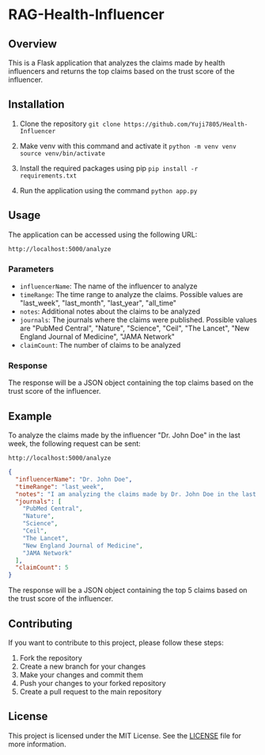 # RAG-Health-Influencer

## Overview

This is a Flask application that analyzes the claims made by health influencers and returns the top claims based on the trust score of the influencer.

## Installation

1. Clone the repository
   `git clone https://github.com/Yuji7805/Health-Influencer`
2. Make venv with this command and activate it
   `python -m venv venv`
   `source venv/bin/activate`

3. Install the required packages using pip
   `pip install -r requirements.txt`
4. Run the application using the command `python app.py`

## Usage

The application can be accessed using the following URL:

`http://localhost:5000/analyze`

### Parameters

- `influencerName`: The name of the influencer to analyze
- `timeRange`: The time range to analyze the claims. Possible values are "last_week", "last_month", "last_year", "all_time"
- `notes`: Additional notes about the claims to be analyzed
- `journals`: The journals where the claims were published. Possible values are "PubMed Central", "Nature", "Science", "Ceil", "The Lancet", "New England Journal of Medicine", "JAMA Network"
- `claimCount`: The number of claims to be analyzed

### Response

The response will be a JSON object containing the top claims based on the trust score of the influencer.

## Example

To analyze the claims made by the influencer "Dr. John Doe" in the last week, the following request can be sent:

`http://localhost:5000/analyze`

```json
{
  "influencerName": "Dr. John Doe",
  "timeRange": "last_week",
  "notes": "I am analyzing the claims made by Dr. John Doe in the last week",
  "journals": [
    "PubMed Central",
    "Nature",
    "Science",
    "Ceil",
    "The Lancet",
    "New England Journal of Medicine",
    "JAMA Network"
  ],
  "claimCount": 5
}
```

The response will be a JSON object containing the top 5 claims based on the trust score of the influencer.

## Contributing

If you want to contribute to this project, please follow these steps:

1. Fork the repository
2. Create a new branch for your changes
3. Make your changes and commit them
4. Push your changes to your forked repository
5. Create a pull request to the main repository

## License

This project is licensed under the MIT License. See the [LICENSE](LICENSE) file for more information.
